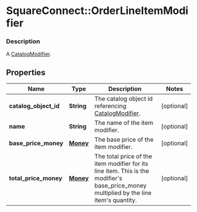 # SquareConnect::OrderLineItemModifier

### Description

A [CatalogModifier](#type-catalogmodifier).

## Properties
Name | Type | Description | Notes
------------ | ------------- | ------------- | -------------
**catalog_object_id** | **String** | The catalog object id referencing [CatalogModifier](#type-catalogmodifier). | [optional] 
**name** | **String** | The name of the item modifier. | [optional] 
**base_price_money** | [**Money**](Money.md) | The base price of the item modifier. | [optional] 
**total_price_money** | [**Money**](Money.md) | The total price of the item modifier for its line item. This is the modifier&#39;s base_price_money multiplied by the line item&#39;s quantity. | [optional] 



